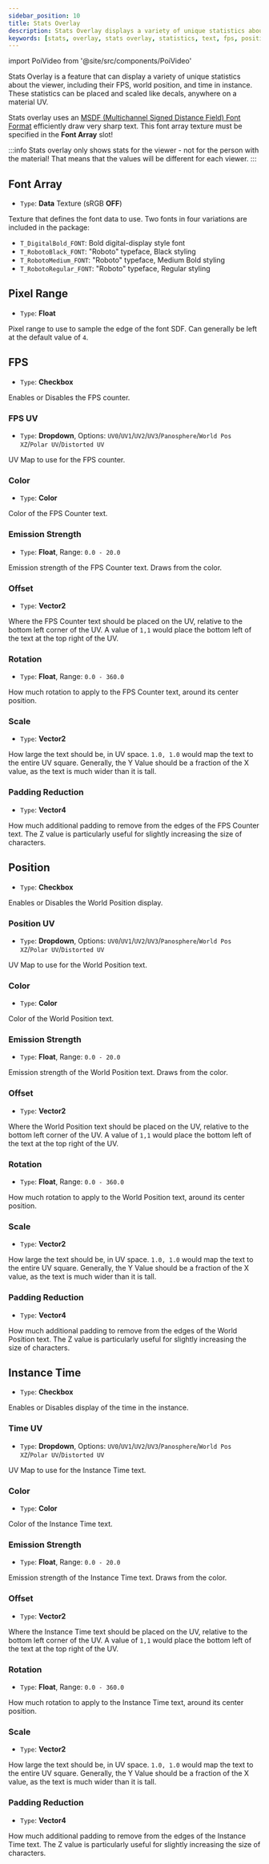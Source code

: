 ```yaml
---
sidebar_position: 10
title: Stats Overlay
description: Stats Overlay displays a variety of unique statistics about the viewer, including the FPS, World Position, and Instance Time in Poiyomi Shaders.
keywords: [stats, overlay, stats overlay, statistics, text, fps, position, time, special fx, effect, poiyomi, shader]
---
```

import PoiVideo from '@site/src/components/PoiVideo'

Stats Overlay is a feature that can display a variety of unique statistics about the viewer, including their FPS, world position, and time in instance. These statistics can be placed and scaled like decals, anywhere on a material UV.

Stats overlay uses an [MSDF (Multichannel Signed Distance Field) Font Format](https://github.com/Chlumsky/msdfgen) efficiently draw very sharp text. This font array texture must be specified in the **Font Array** slot!

:::info
Stats overlay only shows stats for the viewer - not for the person with the material! That means that the values will be different for each viewer.
:::

## Font Array

- `Type`: **Data** Texture (sRGB **OFF**)

Texture that defines the font data to use. Two fonts in four variations are included in the package:

- `T_DigitalBold_FONT`: Bold digital-display style font
- `T_RobotoBlack_FONT`: "Roboto" typeface, Black styling
- `T_RobotoMedium_FONT`: "Roboto" typeface, Medium Bold styling
- `T_RobotoRegular_FONT`: "Roboto" typeface, Regular styling

## Pixel Range

- `Type`: **Float**

Pixel range to use to sample the edge of the font SDF. Can generally be left at the default value of `4`.

## FPS

- `Type`: **Checkbox**

Enables or Disables the FPS counter.

### FPS UV

- `Type`: **Dropdown**, Options: `UV0`/`UV1`/`UV2`/`UV3`/`Panosphere`/`World Pos XZ`/`Polar UV`/`Distorted UV`

UV Map to use for the FPS counter.

### Color

- `Type`: **Color**

Color of the FPS Counter text.

### Emission Strength

- `Type`: **Float**, Range: `0.0 - 20.0`

Emission strength of the FPS Counter text. Draws from the color.

### Offset

- `Type`: **Vector2**

Where the FPS Counter text should be placed on the UV, relative to the bottom left corner of the UV. A value of `1,1` would place the bottom left of the text at the top right of the UV.

### Rotation

- `Type`: **Float**, Range: `0.0 - 360.0`

How much rotation to apply to the FPS Counter text, around its center position.

### Scale

- `Type`: **Vector2**

How large the text should be, in UV space. `1.0, 1.0` would map the text to the entire UV square. Generally, the Y Value should be a fraction of the X value, as the text is much wider than it is tall.

### Padding Reduction

- `Type`: **Vector4**

How much additional padding to remove from the edges of the FPS Counter text. The Z value is particularly useful for slightly increasing the size of characters.

## Position

- `Type`: **Checkbox**

Enables or Disables the World Position display.

### Position UV

- `Type`: **Dropdown**, Options: `UV0`/`UV1`/`UV2`/`UV3`/`Panosphere`/`World Pos XZ`/`Polar UV`/`Distorted UV`

UV Map to use for the World Position text.

### Color

- `Type`: **Color**

Color of the World Position text.

### Emission Strength

- `Type`: **Float**, Range: `0.0 - 20.0`

Emission strength of the World Position text. Draws from the color.

### Offset

- `Type`: **Vector2**

Where the World Position text should be placed on the UV, relative to the bottom left corner of the UV. A value of `1,1` would place the bottom left of the text at the top right of the UV.

### Rotation

- `Type`: **Float**, Range: `0.0 - 360.0`

How much rotation to apply to the World Position text, around its center position.

### Scale

- `Type`: **Vector2**

How large the text should be, in UV space. `1.0, 1.0` would map the text to the entire UV square. Generally, the Y Value should be a fraction of the X value, as the text is much wider than it is tall.

### Padding Reduction

- `Type`: **Vector4**

How much additional padding to remove from the edges of the World Position text. The Z value is particularly useful for slightly increasing the size of characters.

## Instance Time

- `Type`: **Checkbox**

Enables or Disables display of the time in the instance.

### Time UV

- `Type`: **Dropdown**, Options: `UV0`/`UV1`/`UV2`/`UV3`/`Panosphere`/`World Pos XZ`/`Polar UV`/`Distorted UV`

UV Map to use for the Instance Time text.

### Color

- `Type`: **Color**

Color of the Instance Time text.

### Emission Strength

- `Type`: **Float**, Range: `0.0 - 20.0`

Emission strength of the Instance Time text. Draws from the color.

### Offset

- `Type`: **Vector2**

Where the Instance Time text should be placed on the UV, relative to the bottom left corner of the UV. A value of `1,1` would place the bottom left of the text at the top right of the UV.

### Rotation

- `Type`: **Float**, Range: `0.0 - 360.0`

How much rotation to apply to the Instance Time text, around its center position.

### Scale

- `Type`: **Vector2**

How large the text should be, in UV space. `1.0, 1.0` would map the text to the entire UV square. Generally, the Y Value should be a fraction of the X value, as the text is much wider than it is tall.

### Padding Reduction

- `Type`: **Vector4**

How much additional padding to remove from the edges of the Instance Time text. The Z value is particularly useful for slightly increasing the size of characters.
